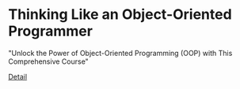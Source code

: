 # Thinking Like an Object-Oriented Programmer

"Unlock the Power of Object-Oriented Programming (OOP) with This Comprehensive Course" 

[Detail](https://eduitfree.com/courses/thinking-like-an-object-oriented-programmer)